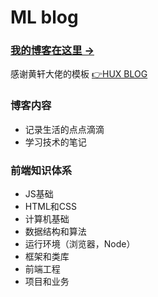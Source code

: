 # ML blog

### [我的博客在这里 &rarr;](http://malin-life.com)

感谢黄轩大佬的模板   [👉HUX BLOG](https://huangxuan.me)

### 博客内容

- 记录生活的点点滴滴
- 学习技术的笔记

### 前端知识体系

- JS基础
- HTML和CSS
- 计算机基础
- 数据结构和算法
- 运行环境（浏览器，Node）
- 框架和类库
- 前端工程
- 项目和业务

